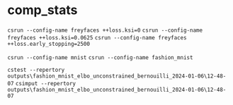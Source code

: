 # comp_stats

`csrun --config-name freyfaces ++loss.ksi=0`
`csrun --config-name freyfaces ++loss.ksi=0.0625`
`csrun --config-name freyfaces ++loss.early_stopping=2500`

`csrun --config-name mnist`
`csrun --config-name fashion_mnist`

`cstest --repertory outputs\fashion_mnist_elbo_unconstrained_bernouilli_2024-01-06\12-48-07`
`csimput --repertory outputs\fashion_mnist_elbo_unconstrained_bernouilli_2024-01-06\12-48-07`